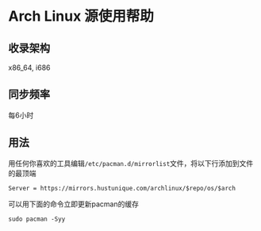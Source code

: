 # Arch Linux 源使用帮助

## 收录架构

x86\_64, i686

## 同步频率

每6小时

## 用法

用任何你喜欢的工具编辑`/etc/pacman.d/mirrorlist`文件，将以下行添加到文件的最顶端

```
Server = https://mirrors.hustunique.com/archlinux/$repo/os/$arch
```

可以用下面的命令立即更新pacman的缓存

```
sudo pacman -Syy
```




